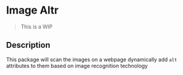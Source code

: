 # Image Altr
> This is a WIP

## Description
This package will scan the images on a webpage dynamically add `alt` attributes to them based on image recognition technology

